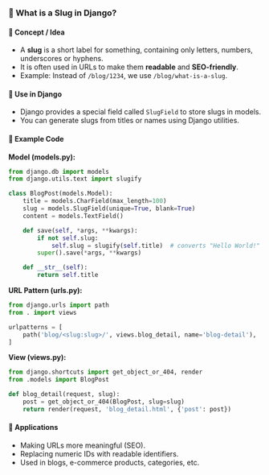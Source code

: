 ### 🐍 What is a **Slug** in Django?

#### 🔹 **Concept / Idea**

* A **slug** is a short label for something, containing only letters, numbers, underscores or hyphens.
* It is often used in URLs to make them **readable** and **SEO-friendly**.
* Example: Instead of `/blog/1234`, we use `/blog/what-is-a-slug`.

#### 🔹 **Use in Django**

* Django provides a special field called `SlugField` to store slugs in models.
* You can generate slugs from titles or names using Django utilities.

#### 🔹 **Example Code**

**Model (models.py):**

```python
from django.db import models
from django.utils.text import slugify

class BlogPost(models.Model):
    title = models.CharField(max_length=100)
    slug = models.SlugField(unique=True, blank=True)
    content = models.TextField()

    def save(self, *args, **kwargs):
        if not self.slug:
            self.slug = slugify(self.title)  # converts "Hello World!" → "hello-world"
        super().save(*args, **kwargs)

    def __str__(self):
        return self.title
```

**URL Pattern (urls.py):**

```python
from django.urls import path
from . import views

urlpatterns = [
    path('blog/<slug:slug>/', views.blog_detail, name='blog-detail'),
]
```

**View (views.py):**

```python
from django.shortcuts import get_object_or_404, render
from .models import BlogPost

def blog_detail(request, slug):
    post = get_object_or_404(BlogPost, slug=slug)
    return render(request, 'blog_detail.html', {'post': post})
```

#### 🔹 Applications

* Making URLs more meaningful (SEO).
* Replacing numeric IDs with readable identifiers.
* Used in blogs, e-commerce products, categories, etc.

